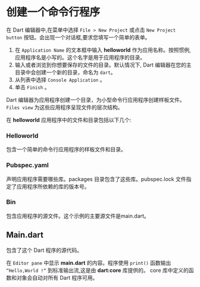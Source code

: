 # 创建一个命令行程序

在 Dart 编辑器中,在菜单中选择 `File > New Project` 或点击 `New Project button` 按钮。会出现一个对话框,要求您填写一个简单的表单。

1. 在 `Application Name` 的文本框中输入 **helloworld** 作为应用名称。按照惯例,应用程序名是小写的。这个名字是用于应用程序的目录。
2. 输入或者浏览到你想要保存的文件的目录。默认情况下, Dart 编辑器在您的主目录中会创建一个新的目录，命名为 `dart`。
3. 从列表中选择 `Console Application` 。
4. 单击 `Finish` 。

Dart 编辑器为应用程序创建一个目录，为小型命令行应用程序创建样板文件。 `Files view` 为这些应用程序呈现文件的层次结构。

在 **helloworld** 应用程序中的文件和目录包括以下几个:

###  Helloworld

包含一个简单的命令行应用程序的样板文件和目录。
 
### Pubspec.yaml

声明应用程序需要哪些库。packages 目录包含了这些库。pubspec.lock 文件指定了应用程序所依赖的库的版本号。
 
### Bin

包含应用程序的源文件。这个示例的主要源文件是main.dart。
 
## Main.dart

包含了这个 Dart 程序的源代码。

在 `Editor pane` 中显示 **main.dart** 的内容。程序使用 `print()` 函数输出 `“Hello,World !“` 到标准输出流,这是由 **dart:core** 库提供的。 core 库中定义的函数和对象会自动对所有 Dart 程序可用。
